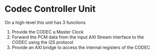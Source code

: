# Codec Controller Unit

On a high-level this unit has 3 functions

1) Provide the CODEC a Master Clock
2) Forward the PCM data from the input AXI Stream interface to the CODEC using the I2S protocol
3) Provide an AXI bridge to access the internal registers of the CODEC